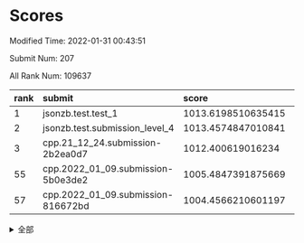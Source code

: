 # Scores

Modified Time: 2022-01-31 00:43:51

Submit Num: 207

All Rank Num: 109637

| rank |               submit               |       score        |       sigma        | pk_num |
| :--- | :--------------------------------- | :----------------- | :----------------- | :----- |
| 1    | jsonzb.test.test_1                 | 1013.6198510635415 | 0.7965095494582315 | 2117   |
| 2    | jsonzb.test.submission_level_4     | 1013.4574847010841 | 0.8009540801028441 | 2123   |
| 3    | cpp.21_12_24.submission-2b2ea0d7   | 1012.400619016234  | 0.8168117810602168 | 2117   |
| 55   | cpp.2022_01_09.submission-5b0e3de2 | 1005.4847391875669 | 0.7273354713550929 | 2114   |
| 57   | cpp.2022_01_09.submission-816672bd | 1004.4566210601197 | 0.7183218473251906 | 2121   |


<details>
<summary>全部</summary>

| rank |                 submit                 |       score        |       sigma        | pk_num |
| :--- | :------------------------------------- | :----------------- | :----------------- | :----- |
| 1    | jsonzb.test.test_1                     | 1013.6198510635415 | 0.7965095494582315 | 2117   |
| 2    | jsonzb.test.submission_level_4         | 1013.4574847010841 | 0.8009540801028441 | 2123   |
| 3    | cpp.21_12_24.submission-2b2ea0d7       | 1012.400619016234  | 0.8168117810602168 | 2117   |
| 4    | gobigger.level_3.submission_level_3_5  | 1011.6234613737677 | 0.802250578705084  | 2118   |
| 5    | gobigger.level_3.submission_level_3_10 | 1011.4553046708726 | 0.756627989358095  | 2121   |
| 6    | gobigger.level_3.submission_level_3_28 | 1011.1906239332604 | 0.7729167323066731 | 2115   |
| 7    | gobigger.level_3.submission_level_3_45 | 1011.1665033056864 | 0.769509830483761  | 2122   |
| 8    | gobigger.level_3.submission_level_3_3  | 1010.9407059344463 | 0.7685722889379969 | 2117   |
| 9    | gobigger.level_3.submission_level_3_39 | 1010.7776632501332 | 0.7698643715471545 | 2120   |
| 10   | gobigger.level_3.submission_level_3_26 | 1010.7518775292871 | 0.7738792671195577 | 2123   |
| 11   | gobigger.level_3.submission_level_3_41 | 1010.745710356785  | 0.7787887739067928 | 2119   |
| 12   | gobigger.level_3.submission_level_3_22 | 1010.6932967112464 | 0.7573163236727196 | 2116   |
| 13   | gobigger.level_3.submission_level_3_8  | 1010.6917544751639 | 0.7748460726825367 | 2119   |
| 14   | gobigger.level_3.submission_level_3_32 | 1010.6589557827674 | 0.7788813813718803 | 2118   |
| 15   | gobigger.level_3.submission_level_3_20 | 1010.608316773072  | 0.7627299922841428 | 2115   |
| 16   | gobigger.level_3.submission_level_3_35 | 1010.4500419396728 | 0.7672027547652887 | 2117   |
| 17   | gobigger.level_3.submission_level_3_11 | 1010.4232011255333 | 0.7577899323748747 | 2121   |
| 18   | gobigger.level_3.submission_level_3_44 | 1010.3811467706776 | 0.7647574956374019 | 2121   |
| 19   | gobigger.level_3.submission_level_3_24 | 1010.3388189377024 | 0.7599998581773597 | 2116   |
| 20   | gobigger.level_3.submission_level_3_30 | 1010.2596478531545 | 0.742050785399998  | 2117   |
| 21   | gobigger.level_3.submission_level_3_0  | 1010.2356555997917 | 0.7877242016535472 | 2120   |
| 22   | gobigger.level_3.submission_level_3_15 | 1010.2130772786329 | 0.743113136510502  | 2117   |
| 23   | gobigger.level_3.submission_level_3_46 | 1010.1947736258594 | 0.7525905180076129 | 2121   |
| 24   | gobigger.level_3.submission_level_3_23 | 1010.1848877176243 | 0.7595250887977284 | 2119   |
| 25   | gobigger.level_3.submission_level_3_12 | 1010.1838996318867 | 0.767108444507589  | 2121   |
| 26   | gobigger.level_3.submission_level_3_33 | 1010.1704790920292 | 0.7475753118909584 | 2121   |
| 27   | gobigger.level_3.submission_level_3_25 | 1010.0193907796828 | 0.7544878887982078 | 2119   |
| 28   | gobigger.level_3.submission_level_3_48 | 1009.9965787405408 | 0.7529937230041929 | 2120   |
| 29   | gobigger.level_3.submission_level_3_13 | 1009.9875491376536 | 0.7432928788098043 | 2118   |
| 30   | gobigger.level_3.submission_level_3_7  | 1009.9123863310784 | 0.7489669845743545 | 2120   |
| 31   | gobigger.level_3.submission_level_3_14 | 1009.898577427703  | 0.7648033185651456 | 2119   |
| 32   | gobigger.level_3.submission_level_3_27 | 1009.88209604572   | 0.7350910131488879 | 2118   |
| 33   | gobigger.level_3.submission_level_3_29 | 1009.7782349590079 | 0.7837859863912234 | 2115   |
| 34   | gobigger.level_3.submission_level_3_38 | 1009.6749766868442 | 0.7732064002460205 | 2120   |
| 35   | gobigger.level_3.submission_level_3_16 | 1009.6274503802065 | 0.7626539170570777 | 2120   |
| 36   | gobigger.level_3.submission_level_3_36 | 1009.5285087522348 | 0.7569445003510136 | 2117   |
| 37   | gobigger.level_3.submission_level_3_43 | 1009.5029797302087 | 0.7536296640791066 | 2119   |
| 38   | gobigger.level_3.submission_level_3_34 | 1009.4758964474529 | 0.7480586518977348 | 2114   |
| 39   | gobigger.level_3.submission_level_3_18 | 1009.4458596208165 | 0.752042868143131  | 2116   |
| 40   | gobigger.level_3.submission_level_3_1  | 1009.3672607455487 | 0.752160738053616  | 2122   |
| 41   | gobigger.level_3.submission_level_3_19 | 1009.3354998426827 | 0.743853772563108  | 2117   |
| 42   | gobigger.level_3.submission_level_3_17 | 1009.1003121018022 | 0.7571289603535961 | 2120   |
| 43   | gobigger.level_3.submission_level_3_40 | 1009.030850916798  | 0.7390541121670158 | 2120   |
| 44   | gobigger.level_3.submission_level_3_2  | 1008.9053996333448 | 0.7401858661963178 | 2117   |
| 45   | gobigger.level_3.submission_level_3_47 | 1008.8789058578091 | 0.7709785463805062 | 2116   |
| 46   | gobigger.level_3.submission_level_3_49 | 1008.7127332804613 | 0.7240101721412922 | 2113   |
| 47   | gobigger.level_3.submission_level_3_31 | 1008.6473398329073 | 0.7430740239804403 | 2118   |
| 48   | gobigger.level_3.submission_level_3_42 | 1008.6186438510921 | 0.7470906212154808 | 2123   |
| 49   | gobigger.level_3.submission_level_3_21 | 1008.4732547917514 | 0.7533587014339409 | 2120   |
| 50   | gobigger.level_3.submission_level_3_6  | 1008.3736394195682 | 0.745376198655137  | 2121   |
| 51   | gobigger.level_3.submission_level_3_9  | 1008.3190795035922 | 0.745174603857741  | 2113   |
| 52   | gobigger.level_3.submission_level_3_4  | 1008.2693115808398 | 0.7539153156977247 | 2119   |
| 53   | gobigger.level_3.submission_level_3_37 | 1007.9699148784415 | 0.742805779055188  | 2124   |
| 54   | gobigger.level_1.submission_level_1_34 | 1005.5995379844226 | 0.7447210453380693 | 2116   |
| 55   | cpp.2022_01_09.submission-5b0e3de2     | 1005.4847391875669 | 0.7273354713550929 | 2114   |
| 56   | gobigger.level_1.submission_level_1_5  | 1004.5848443696964 | 0.7142527652198858 | 2121   |
| 57   | cpp.2022_01_09.submission-816672bd     | 1004.4566210601197 | 0.7183218473251906 | 2121   |
| 58   | gobigger.level_1.submission_level_1_44 | 1004.3385081730491 | 0.724824456971729  | 2120   |
| 59   | gobigger.level_1.submission_level_1_16 | 1004.2180975460178 | 0.7253038760128057 | 2117   |
| 60   | gobigger.level_1.submission_level_1_19 | 1004.2139214847621 | 0.7163556906058928 | 2121   |
| 61   | gobigger.level_1.submission_level_1_49 | 1004.1562119721241 | 0.7093157365174094 | 2120   |
| 62   | gobigger.level_1.submission_level_1_42 | 1004.090094773843  | 0.7101472542278091 | 2120   |
| 63   | gobigger.level_1.submission_level_1_47 | 1004.084825164781  | 0.7033661948992407 | 2124   |
| 64   | gobigger.level_1.submission_level_1_43 | 1004.0312502456451 | 0.710817491911287  | 2120   |
| 65   | gobigger.level_1.submission_level_1_41 | 1003.9606716694057 | 0.7219549238412212 | 2118   |
| 66   | gobigger.level_1.submission_level_1_0  | 1003.850224236623  | 0.7008807908417007 | 2116   |
| 67   | gobigger.level_1.submission_level_1_26 | 1003.8407799651987 | 0.7175809419065022 | 2122   |
| 68   | gobigger.level_1.submission_level_1_23 | 1003.6959675594171 | 0.7198793650155157 | 2122   |
| 69   | gobigger.level_1.submission_level_1_31 | 1003.6120360746041 | 0.7188112666703368 | 2119   |
| 70   | gobigger.level_1.submission_level_1_36 | 1003.6028947548607 | 0.7303537764997196 | 2120   |
| 71   | gobigger.level_1.submission_level_1_35 | 1003.5926844088615 | 0.7106848625094827 | 2118   |
| 72   | gobigger.level_1.submission_level_1_1  | 1003.5836564420313 | 0.7110779163533931 | 2114   |
| 73   | gobigger.level_1.submission_level_1_27 | 1003.5758131796181 | 0.7189525304250464 | 2115   |
| 74   | gobigger.level_1.submission_level_1_24 | 1003.5722998058399 | 0.7134416213277893 | 2119   |
| 75   | gobigger.level_1.submission_level_1_40 | 1003.5541525366901 | 0.7172319866703122 | 2123   |
| 76   | gobigger.level_1.submission_level_1_14 | 1003.5449034159245 | 0.7263246859415575 | 2123   |
| 77   | gobigger.level_1.submission_level_1_39 | 1003.4916236876015 | 0.7109054725714677 | 2118   |
| 78   | gobigger.level_1.submission_level_1_32 | 1003.4523448136041 | 0.6987354536826637 | 2122   |
| 79   | gobigger.level_1.submission_level_1_30 | 1003.4147717437837 | 0.7103520556458407 | 2118   |
| 80   | gobigger.level_1.submission_level_1_38 | 1003.3980350836309 | 0.7213680703158034 | 2113   |
| 81   | gobigger.level_1.submission_level_1_2  | 1003.3832981860124 | 0.722251578131361  | 2117   |
| 82   | gobigger.level_1.submission_level_1_37 | 1003.3338146442333 | 0.7091298158106853 | 2121   |
| 83   | gobigger.level_1.submission_level_1_33 | 1003.3221974047628 | 0.704329974367771  | 2116   |
| 84   | gobigger.level_1.submission_level_1_17 | 1003.3088558607243 | 0.7272528300573012 | 2120   |
| 85   | gobigger.level_1.submission_level_1_6  | 1003.270015117304  | 0.7203833912691445 | 2119   |
| 86   | gobigger.level_1.submission_level_1_46 | 1003.1338696546595 | 0.7213418265724194 | 2115   |
| 87   | gobigger.level_1.submission_level_1_10 | 1003.067692382796  | 0.7198676762754674 | 2118   |
| 88   | gobigger.level_1.submission_level_1_25 | 1003.043146243433  | 0.7179426675432427 | 2117   |
| 89   | gobigger.level_1.submission_level_1_45 | 1003.0393677126664 | 0.7071564230658341 | 2119   |
| 90   | gobigger.level_1.submission_level_1_4  | 1003.0235458599533 | 0.7315729509687632 | 2116   |
| 91   | gobigger.level_1.submission_level_1_15 | 1002.8616453403406 | 0.7209592091487341 | 2119   |
| 92   | gobigger.level_1.submission_level_1_18 | 1002.7807972004401 | 0.7160314277397479 | 2114   |
| 93   | gobigger.level_1.submission_level_1_20 | 1002.7022602509412 | 0.7022946775286393 | 2121   |
| 94   | gobigger.level_1.submission_level_1_7  | 1002.6832685747031 | 0.7268336671344116 | 2118   |
| 95   | gobigger.level_1.submission_level_1_22 | 1002.6828920931872 | 0.7203260483466036 | 2121   |
| 96   | gobigger.level_1.submission_level_1_13 | 1002.6823913016414 | 0.7270225876852929 | 2117   |
| 97   | gobigger.level_1.submission_level_1_48 | 1002.6158459169325 | 0.7087704108011582 | 2122   |
| 98   | gobigger.level_1.submission_level_1_29 | 1002.2168731047686 | 0.7093706056637962 | 2118   |
| 99   | gobigger.level_1.submission_level_1_8  | 1002.1777053274792 | 0.7123463823531115 | 2113   |
| 100  | gobigger.level_1.submission_level_1_12 | 1002.1271052043322 | 0.7152441307885331 | 2121   |
| 101  | gobigger.level_1.submission_level_1_9  | 1002.1098123956822 | 0.7125763935439904 | 2113   |
| 102  | gobigger.level_1.submission_level_1_3  | 1001.8901432475825 | 0.7158840901794858 | 2118   |
| 103  | gobigger.level_1.submission_level_1_28 | 1001.8486015958074 | 0.7095171705934469 | 2118   |
| 104  | gobigger.level_1.submission_level_1_11 | 1001.7577305630728 | 0.7158003511150955 | 2113   |
| 105  | gobigger.level_1.submission_level_1_21 | 1001.4579785028956 | 0.7112341844492448 | 2121   |
| 106  | gobigger.random.submission_random_8    | 997.49761880348    | 0.7004674902670183 | 2128   |
| 107  | gobigger.random.submission_random_47   | 997.4221625305452  | 0.7164307874386424 | 2120   |
| 108  | gobigger.random.submission_random_46   | 997.3277025083777  | 0.7009415659689072 | 2115   |
| 109  | gobigger.random.submission_random_22   | 997.0554702243777  | 0.7078948810287372 | 2119   |
| 110  | gobigger.random.submission_random_48   | 996.9307958909494  | 0.7062110857638423 | 2110   |
| 111  | gobigger.random.submission_random_42   | 996.8667650728063  | 0.7092662402399762 | 2117   |
| 112  | gobigger.random.submission_random_19   | 996.7142694371464  | 0.706684937063982  | 2121   |
| 113  | gobigger.random.submission_random_44   | 996.6927474893546  | 0.7033525708684422 | 2122   |
| 114  | gobigger.random.submission_random_28   | 996.6279859124377  | 0.7255948180651802 | 2120   |
| 115  | gobigger.random.submission_random_38   | 996.5441283080531  | 0.7144719730925249 | 2115   |
| 116  | gobigger.random.submission_random_41   | 996.4947273588846  | 0.6986595879676714 | 2120   |
| 117  | gobigger.random.submission_random_2    | 996.4129611540543  | 0.7178671305616415 | 2122   |
| 118  | gobigger.random.submission_random_23   | 996.3961636892504  | 0.7042027657512148 | 2118   |
| 119  | gobigger.random.submission_random_12   | 996.3059520820948  | 0.7126119403457387 | 2119   |
| 120  | gobigger.random.submission_random_20   | 996.2797872639039  | 0.7129075250708415 | 2117   |
| 121  | gobigger.random.submission_random_11   | 996.2643834767099  | 0.7025237259514255 | 2114   |
| 122  | gobigger.random.submission_random_25   | 996.2599310022705  | 0.7113084157526913 | 2121   |
| 123  | gobigger.random.submission_random_49   | 996.1730095494563  | 0.7050654460606403 | 2124   |
| 124  | gobigger.random.submission_random_35   | 996.1225244720177  | 0.715212453989375  | 2116   |
| 125  | gobigger.random.submission_random_14   | 996.1128980548662  | 0.7049346098554254 | 2117   |
| 126  | gobigger.random.submission_random_21   | 996.1116338203087  | 0.7080329684189952 | 2120   |
| 127  | gobigger.random.submission_random_27   | 996.0945687178997  | 0.710006616694896  | 2115   |
| 128  | gobigger.random.submission_random_37   | 996.0297704715585  | 0.7111675987531556 | 2118   |
| 129  | gobigger.random.submission_random_15   | 996.0215102916864  | 0.7141174111985009 | 2116   |
| 130  | gobigger.random.submission_random_24   | 995.9891518337298  | 0.7129532479080157 | 2123   |
| 131  | gobigger.random.submission_random_36   | 995.9077794753903  | 0.7303097100485926 | 2113   |
| 132  | gobigger.random.submission_random_18   | 995.8164833128475  | 0.7080709853770843 | 2115   |
| 133  | gobigger.random.submission_random_3    | 995.7958759659042  | 0.7231385347712637 | 2119   |
| 134  | gobigger.random.submission_random_33   | 995.7079257441322  | 0.7190596597335857 | 2119   |
| 135  | gobigger.random.submission_random_17   | 995.6215454767191  | 0.7211970612312122 | 2116   |
| 136  | gobigger.random.submission_random_5    | 995.6108365376566  | 0.703996854458624  | 2116   |
| 137  | gobigger.random.submission_random_45   | 995.5887473924874  | 0.7225164843112634 | 2122   |
| 138  | gobigger.random.submission_random_29   | 995.5772169924728  | 0.7099799850773191 | 2122   |
| 139  | gobigger.random.submission_random_40   | 995.5453062137632  | 0.7131546803838203 | 2116   |
| 140  | gobigger.random.submission_random_43   | 995.5401182621877  | 0.7086780768734717 | 2119   |
| 141  | gobigger.random.submission_random_4    | 995.5178755794369  | 0.7111403486365463 | 2119   |
| 142  | gobigger.random.submission_random_9    | 995.499838194501   | 0.7143004667680236 | 2116   |
| 143  | gobigger.random.submission_random_31   | 995.4194051408117  | 0.707253209741115  | 2124   |
| 144  | gobigger.random.submission_random_16   | 995.3109866959527  | 0.7308308631595799 | 2113   |
| 145  | gobigger.random.submission_random_32   | 995.2885445590242  | 0.709679800234409  | 2122   |
| 146  | gobigger.random.submission_random_30   | 995.2440550097149  | 0.702381520029433  | 2115   |
| 147  | gobigger.random.submission_random_34   | 995.1550944544784  | 0.7195179023210694 | 2119   |
| 148  | gobigger.random.submission_random_26   | 995.0728069055614  | 0.7096923465938336 | 2122   |
| 149  | gobigger.random.submission_random_39   | 995.0162750306196  | 0.7039114329663472 | 2124   |
| 150  | gobigger.random.submission_random_0    | 995.0076970346954  | 0.7121634189439534 | 2118   |
| 151  | gobigger.random.submission_random_6    | 994.9544065953243  | 0.722055454004925  | 2121   |
| 152  | gobigger.random.submission_random_7    | 994.919135042812   | 0.7257750056551638 | 2122   |
| 153  | gobigger.random.submission_random_10   | 994.6544699703625  | 0.7088125547947194 | 2118   |
| 154  | gobigger.random.submission_random_13   | 994.5711600904494  | 0.7176337517792819 | 2126   |
| 155  | gobigger.random.submission_random_1    | 994.5221072806264  | 0.7107978215772688 | 2121   |
| 156  | gobigger.level_2.submission_level_2_11 | 993.9099425454679  | 0.7245747295045816 | 2122   |
| 157  | gobigger.level_2.submission_level_2_35 | 993.839398017866   | 0.7276882043624489 | 2124   |
| 158  | gobigger.level_2.submission_level_2_44 | 993.5128455470409  | 0.7266487310947123 | 2118   |
| 159  | gobigger.level_2.submission_level_2_42 | 993.5041225383247  | 0.7290402640730409 | 2121   |
| 160  | gobigger.level_2.submission_level_2_2  | 993.2524213988452  | 0.7411267203468668 | 2119   |
| 161  | gobigger.level_2.submission_level_2_15 | 993.2286109947057  | 0.7345023432584322 | 2115   |
| 162  | gobigger.level_2.submission_level_2_37 | 993.0838176205942  | 0.7324496122086195 | 2120   |
| 163  | gobigger.level_2.submission_level_2_19 | 992.8347035854861  | 0.7445198434672018 | 2112   |
| 164  | gobigger.level_2.submission_level_2_28 | 992.8228035982688  | 0.7414985301428305 | 2120   |
| 165  | gobigger.level_2.submission_level_2_49 | 992.7866919825177  | 0.7518204373470833 | 2116   |
| 166  | gobigger.level_2.submission_level_2_10 | 992.6882525100164  | 0.7267251394019609 | 2117   |
| 167  | gobigger.level_2.submission_level_2_45 | 992.6567982343787  | 0.7358929855635169 | 2116   |
| 168  | gobigger.level_2.submission_level_2_26 | 992.6268442576282  | 0.7466943597081933 | 2122   |
| 169  | gobigger.level_2.submission_level_2_16 | 992.509464171097   | 0.7452480686389918 | 2112   |
| 170  | gobigger.level_2.submission_level_2_21 | 992.3970510357643  | 0.7522106318263808 | 2116   |
| 171  | gobigger.level_2.submission_level_2_4  | 992.3793838670738  | 0.751694412239156  | 2111   |
| 172  | gobigger.level_2.submission_level_2_34 | 992.1910421836066  | 0.7352920130679661 | 2118   |
| 173  | gobigger.level_2.submission_level_2_40 | 992.1505542890145  | 0.7626702767803062 | 2116   |
| 174  | gobigger.level_2.submission_level_2_30 | 992.1494098274615  | 0.7383296641900542 | 2114   |
| 175  | gobigger.level_2.submission_level_2_29 | 992.1417191513674  | 0.7368667947084239 | 2121   |
| 176  | gobigger.level_2.submission_level_2_38 | 992.1179452501682  | 0.7495624013425516 | 2124   |
| 177  | gobigger.level_2.submission_level_2_18 | 992.105688120886   | 0.7492096085740579 | 2118   |
| 178  | gobigger.level_2.submission_level_2_24 | 992.0629816655617  | 0.7328417484136036 | 2117   |
| 179  | gobigger.level_2.submission_level_2_25 | 992.0511240643559  | 0.7357095909143825 | 2119   |
| 180  | gobigger.level_2.submission_level_2_36 | 992.0368761637892  | 0.7341707734299502 | 2118   |
| 181  | gobigger.level_2.submission_level_2_12 | 992.0198379703513  | 0.7431737302003916 | 2122   |
| 182  | gobigger.level_2.submission_level_2_27 | 991.9815132728627  | 0.7471912871527137 | 2119   |
| 183  | gobigger.level_2.submission_level_2_13 | 991.8824724535253  | 0.7557748806808521 | 2121   |
| 184  | gobigger.level_2.submission_level_2_6  | 991.7578084069627  | 0.742278090134463  | 2123   |
| 185  | gobigger.level_2.submission_level_2_33 | 991.748099858145   | 0.7328845317734871 | 2110   |
| 186  | gobigger.level_2.submission_level_2_5  | 991.6880174671483  | 0.7560619576605943 | 2121   |
| 187  | gobigger.level_2.submission_level_2_8  | 991.6555406044164  | 0.7646480894915079 | 2114   |
| 188  | gobigger.level_2.submission_level_2_3  | 991.6424525265179  | 0.747574656375149  | 2115   |
| 189  | gobigger.level_2.submission_level_2_9  | 991.556266683799   | 0.7591779948446619 | 2118   |
| 190  | gobigger.level_2.submission_level_2_47 | 991.5229756137537  | 0.7430972371192875 | 2122   |
| 191  | gobigger.level_2.submission_level_2_41 | 991.5207510119878  | 0.7617389917538606 | 2125   |
| 192  | gobigger.level_2.submission_level_2_7  | 991.519996061113   | 0.739216911831446  | 2120   |
| 193  | gobigger.level_2.submission_level_2_43 | 991.4960365038277  | 0.7735576740195375 | 2116   |
| 194  | gobigger.level_2.submission_level_2_46 | 991.2440107377797  | 0.745893702213507  | 2116   |
| 195  | gobigger.level_2.submission_level_2_0  | 991.1184219718161  | 0.7524404794535946 | 2123   |
| 196  | gobigger.level_2.submission_level_2_17 | 991.108895861637   | 0.7425554397134561 | 2117   |
| 197  | gobigger.level_2.submission_level_2_39 | 991.0225226459443  | 0.7712623114946707 | 2123   |
| 198  | gobigger.level_2.submission_level_2_48 | 990.9541020457348  | 0.7603398816238874 | 2122   |
| 199  | gobigger.level_2.submission_level_2_31 | 990.9384658626559  | 0.7520564083142617 | 2113   |
| 200  | gobigger.level_2.submission_level_2_14 | 990.8183699425256  | 0.7746142738355845 | 2119   |
| 201  | gobigger.level_2.submission_level_2_20 | 990.810529266033   | 0.76348284145753   | 2126   |
| 202  | gobigger.level_2.submission_level_2_23 | 990.675765164682   | 0.7543697919459579 | 2118   |
| 203  | gobigger.level_2.submission_level_2_22 | 990.5322822865625  | 0.7554679804630984 | 2117   |
| 204  | gobigger.level_2.submission_level_2_1  | 990.3739204148222  | 0.7672447138515165 | 2120   |
| 205  | gobigger.level_2.submission_level_2_32 | 989.7805914898255  | 0.788100667115625  | 2117   |
| 206  | gobigger.none.submission_none_1        | 979.6880302208509  | 1.234548317224913  | 2117   |
| 207  | gobigger.none.submission_none_0        | 978.1366764382905  | 1.223616796252317  | 2119   |

</details>